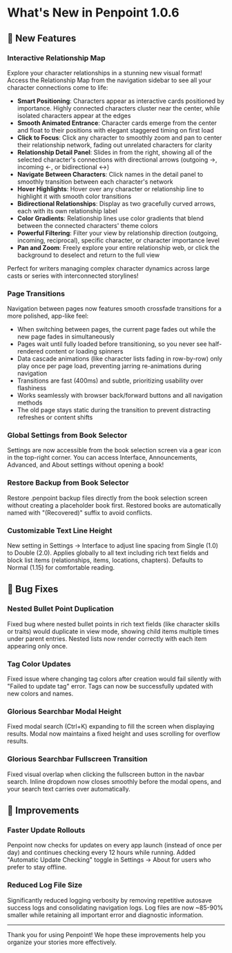 # What's New in Penpoint 1.0.6

## 🎉 New Features

### Interactive Relationship Map

Explore your character relationships in a stunning new visual format! Access the Relationship Map from the navigation sidebar to see all your character connections come to life:

- **Smart Positioning**: Characters appear as interactive cards positioned by importance. Highly connected characters cluster near the center, while isolated characters appear at the edges
- **Smooth Animated Entrance**: Character cards emerge from the center and float to their positions with elegant staggered timing on first load
- **Click to Focus**: Click any character to smoothly zoom and pan to center their relationship network, fading out unrelated characters for clarity
- **Relationship Detail Panel**: Slides in from the right, showing all of the selected character's connections with directional arrows (outgoing →, incoming ←, or bidirectional ↔)
- **Navigate Between Characters**: Click names in the detail panel to smoothly transition between each character's network
- **Hover Highlights**: Hover over any character or relationship line to highlight it with smooth color transitions
- **Bidirectional Relationships**: Display as two gracefully curved arrows, each with its own relationship label
- **Color Gradients**: Relationship lines use color gradients that blend between the connected characters' theme colors
- **Powerful Filtering**: Filter your view by relationship direction (outgoing, incoming, reciprocal), specific character, or character importance level
- **Pan and Zoom**: Freely explore your entire relationship web, or click the background to deselect and return to the full view

Perfect for writers managing complex character dynamics across large casts or series with interconnected storylines!

### Page Transitions

Navigation between pages now features smooth crossfade transitions for a more polished, app-like feel:

- When switching between pages, the current page fades out while the new page fades in simultaneously
- Pages wait until fully loaded before transitioning, so you never see half-rendered content or loading spinners
- Data cascade animations (like character lists fading in row-by-row) only play once per page load, preventing jarring re-animations during navigation
- Transitions are fast (400ms) and subtle, prioritizing usability over flashiness
- Works seamlessly with browser back/forward buttons and all navigation methods
- The old page stays static during the transition to prevent distracting refreshes or content shifts

### Global Settings from Book Selector

Settings are now accessible from the book selection screen via a gear icon in the top-right corner. You can access Interface, Announcements, Advanced, and About settings without opening a book!

### Restore Backup from Book Selector

Restore .penpoint backup files directly from the book selection screen without creating a placeholder book first. Restored books are automatically named with "(Recovered)" suffix to avoid conflicts.

### Customizable Text Line Height

New setting in Settings → Interface to adjust line spacing from Single (1.0) to Double (2.0). Applies globally to all text including rich text fields and block list items (relationships, items, locations, chapters). Defaults to Normal (1.15) for comfortable reading.

## 🐛 Bug Fixes

### Nested Bullet Point Duplication

Fixed bug where nested bullet points in rich text fields (like character skills or traits) would duplicate in view mode, showing child items multiple times under parent entries. Nested lists now render correctly with each item appearing only once.

### Tag Color Updates

Fixed issue where changing tag colors after creation would fail silently with "Failed to update tag" error. Tags can now be successfully updated with new colors and names.

### Glorious Searchbar Modal Height

Fixed modal search (Ctrl+K) expanding to fill the screen when displaying results. Modal now maintains a fixed height and uses scrolling for overflow results.

### Glorious Searchbar Fullscreen Transition

Fixed visual overlap when clicking the fullscreen button in the navbar search. Inline dropdown now closes smoothly before the modal opens, and your search text carries over automatically.

## 💅 Improvements

### Faster Update Rollouts

Penpoint now checks for updates on every app launch (instead of once per day) and continues checking every 12 hours while running. Added "Automatic Update Checking" toggle in Settings → About for users who prefer to stay offline.

### Reduced Log File Size

Significantly reduced logging verbosity by removing repetitive autosave success logs and consolidating navigation logs. Log files are now ~85-90% smaller while retaining all important error and diagnostic information.

---

Thank you for using Penpoint! We hope these improvements help you organize your stories more effectively.